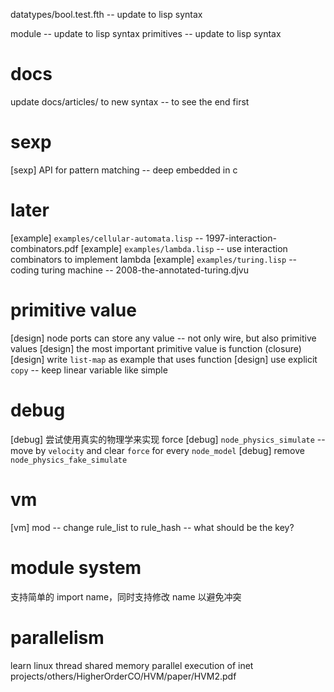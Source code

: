 datatypes/bool.test.fth -- update to lisp syntax

module -- update to lisp syntax
primitives -- update to lisp syntax

# docs

update docs/articles/ to new syntax -- to see the end first

# sexp

[sexp] API for pattern matching -- deep embedded in c

# later

[example] `examples/cellular-automata.lisp` -- 1997-interaction-combinators.pdf
[example] `examples/lambda.lisp` -- use interaction combinators to implement lambda
[example] `examples/turing.lisp` -- coding turing machine -- 2008-the-annotated-turing.djvu

# primitive value

[design] node ports can store any value -- not only wire, but also primitive values
[design] the most important primitive value is function (closure)
[design] write `list-map` as example that uses function
[design] use explicit `copy` -- keep linear variable like simple

# debug

[debug] 尝试使用真实的物理学来实现 force
[debug] `node_physics_simulate` -- move by `velocity` and clear `force` for every `node_model`
[debug] remove `node_physics_fake_simulate`

# vm

[vm] mod -- change rule_list to rule_hash -- what should be the key?

# module system

支持简单的 import name，同时支持修改 name 以避免冲突

# parallelism

learn linux thread
shared memory parallel execution of inet
projects/others/HigherOrderCO/HVM/paper/HVM2.pdf
